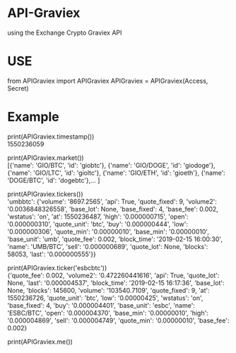# API-Graviex
using the Exchange Crypto Graviex API

# USE
from APIGraviex import APIGraviex
APIGraviex = APIGraviex(Access, Secret)

# Example
print(APIGraviex.timestamp())  
    1550236059

print(APIGraviex.market())  
    [{'name': 'GIO/BTC', 'id': 'giobtc'},
     {'name': 'GIO/DOGE', 'id': 'giodoge'},
     {'name': 'GIO/LTC', 'id': 'gioltc'},
     {'name': 'GIO/ETH', 'id': 'gioeth'},
     {'name': 'DOGE/BTC', 'id': 'dogebtc'},... ]

print(APIGraviex.tickers())  
   'umbbtc': {'volume': '8697.2565', 'api': True, 'quote_fixed': 9, 'volume2': '0.0036848326558', 'base_lot': None, 'base_fixed': 4,           'base_fee': 0.002, 'wstatus': 'on', 'at': 1550236487, 'high': '0.000000715', 'open': '0.000000310', 'quote_unit': 'btc', 'buy':           '0.000000444', 'low': '0.000000306', 'quote_min': '0.00000010', 'base_min': '0.00000010', 'base_unit': 'umb', 'quote_fee': 0.002,        'block_time': '2019-02-15 16:00:30', 'name': 'UMB/BTC', 'sell': '0.000000689', 'quote_lot': None, 'blocks': 58053, 'last':                '0.000000555'}}

print(APIGraviex.ticker('esbcbtc'))  
    {'quote_fee': 0.002, 'volume2': '0.472260441616', 'api': True, 'quote_lot': None, 'last': '0.000004537', 'block_time': '2019-02-15 16:17:36', 'base_lot': None, 'blocks': 145600, 'volume': '103540.7109', 'quote_fixed': 9, 'at': 1550236726, 'quote_unit': 'btc', 'low': '0.00000425', 'wstatus': 'on', 'base_fixed': 4, 'buy': '0.000004401', 'base_unit': 'esbc', 'name': 'ESBC/BTC', 'open': '0.000004370', 'base_min': '0.00000010', 'high': '0.000004869', 'sell': '0.000004749', 'quote_min': '0.00000010', 'base_fee': 0.002}


print(APIGraviex.me())
